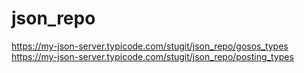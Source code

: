 # json_repo

https://my-json-server.typicode.com/stugit/json_repo/gosos_types
https://my-json-server.typicode.com/stugit/json_repo/posting_types
